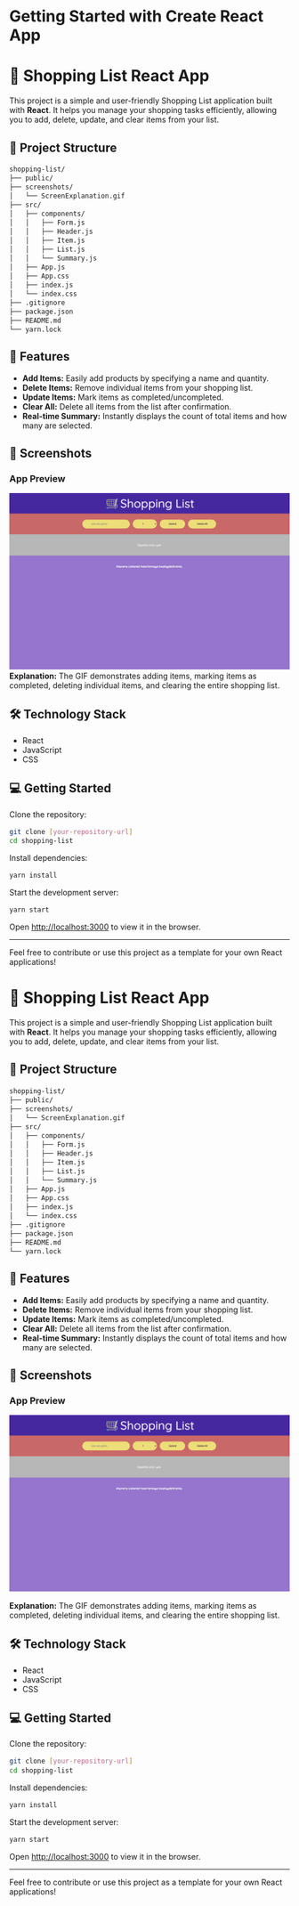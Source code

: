 # Getting Started with Create React App

# 🛒 Shopping List React App

This project is a simple and user-friendly Shopping List application built with **React**. It helps you manage your shopping tasks efficiently, allowing you to add, delete, update, and clear items from your list.

## 📂 Project Structure

```
shopping-list/
├── public/
├── screenshots/
│   └── ScreenExplanation.gif
├── src/
│   ├── components/
│   │   ├── Form.js
│   │   ├── Header.js
│   │   ├── Item.js
│   │   ├── List.js
│   │   └── Summary.js
│   ├── App.js
│   ├── App.css
│   ├── index.js
│   └── index.css
├── .gitignore
├── package.json
├── README.md
└── yarn.lock
```

## 🚀 Features

- **Add Items:** Easily add products by specifying a name and quantity.
- **Delete Items:** Remove individual items from your shopping list.
- **Update Items:** Mark items as completed/uncompleted.
- **Clear All:** Delete all items from the list after confirmation.
- **Real-time Summary:** Instantly displays the count of total items and how many are selected.

## 📸 Screenshots

### App Preview
![Shopping List Demo](https://github.com/alperyasar/ReactLearn/blob/main/shopping-list/screenshots/ScreenExplaination.gif)
**Explanation:** The GIF demonstrates adding items, marking items as completed, deleting individual items, and clearing the entire shopping list.

## 🛠 Technology Stack

- React
- JavaScript
- CSS

## 💻 Getting Started

Clone the repository:

```bash
git clone [your-repository-url]
cd shopping-list
```

Install dependencies:

```bash
yarn install
```

Start the development server:

```bash
yarn start
```

Open [http://localhost:3000](http://localhost:3000/) to view it in the browser.

---

Feel free to contribute or use this project as a template for your own React applications!

# 🛒 Shopping List React App

This project is a simple and user-friendly Shopping List application built with **React**. It helps you manage your shopping tasks efficiently, allowing you to add, delete, update, and clear items from your list.

## 📂 Project Structure

```
shopping-list/
├── public/
├── screenshots/
│   └── ScreenExplanation.gif
├── src/
│   ├── components/
│   │   ├── Form.js
│   │   ├── Header.js
│   │   ├── Item.js
│   │   ├── List.js
│   │   └── Summary.js
│   ├── App.js
│   ├── App.css
│   ├── index.js
│   └── index.css
├── .gitignore
├── package.json
├── README.md
└── yarn.lock
```

## 🚀 Features

- **Add Items:** Easily add products by specifying a name and quantity.
- **Delete Items:** Remove individual items from your shopping list.
- **Update Items:** Mark items as completed/uncompleted.
- **Clear All:** Delete all items from the list after confirmation.
- **Real-time Summary:** Instantly displays the count of total items and how many are selected.

## 📸 Screenshots

### App Preview

![Shopping List Demo](https://github.com/alperyasar/ReactLearn/blob/main/shopping-list/screenshots/ScreenExplaination.gif)

**Explanation:** The GIF demonstrates adding items, marking items as completed, deleting individual items, and clearing the entire shopping list.

## 🛠 Technology Stack

- React
- JavaScript
- CSS

## 💻 Getting Started

Clone the repository:

```bash
git clone [your-repository-url]
cd shopping-list
```

Install dependencies:

```bash
yarn install
```

Start the development server:

```bash
yarn start
```

Open [http://localhost:3000](http://localhost:3000/) to view it in the browser.

---

Feel free to contribute or use this project as a template for your own React applications!
